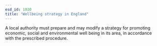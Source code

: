 ```yaml
---
esd_id: 1030
title: "Wellbeing strategy in England"
---
```


A local authority must prepare and may modify a strategy for promoting economic, social and environmental well being in its area, in accordance with the prescribed procedure.

